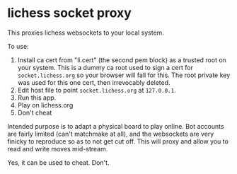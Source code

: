 # lichess socket proxy

This proxies lichess websockets to your local system.

To use:

1. Install ca cert from "li.cert" (the second pem block) as a trusted root on your system. This is a dummy ca root used to sign a cert for `socket.lichess.org` so your browser will fall for this. The root private key was used for this one cert, then irrevocably deleted.
2. Edit host file to point `socket.lichess.org` at `127.0.0.1`.
3. Run this app.
4. Play on lichess.org
5. Don't cheat

Intended purpose is to adapt a physical board to play online. Bot accounts are fairly limited (can't matchmake at all), and the websockets are very finicky to reproduce so as to not get cut off. This will proxy and allow you to read and write moves mid-stream.

Yes, it can be used to cheat. Don't.